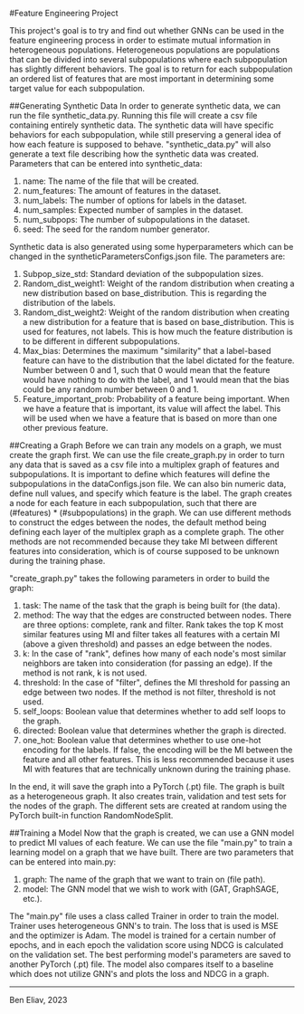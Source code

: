 #Feature Engineering Project

This project's goal is to try and find out whether GNNs can be used in the feature engineering process in order to 
estimate mutual information in heterogeneous populations. Heterogeneous populations are populations that can be 
divided into several subpopulations where each subpopulation has slightly different behaviors. The goal is to return 
for each subpopulation an ordered list of features that are most important in determining some target value for each 
subpopulation.

##Generating Synthetic Data
In order to generate synthetic data, we can run the file synthetic_data.py. Running this file will create a csv file 
containing entirely synthetic data. The synthetic data will have specific behaviors for each subpopulation, while 
still preserving a general idea of how each feature is supposed to behave. "synthetic_data.py" will also 
generate a text file describing how the synthetic data was created. Parameters that 
can be entered into synthetic_data:
1. name: The name of the file that will be created.
2. num_features: The amount of features in the dataset.
3. num_labels: The number of options for labels in the dataset.
4. num_samples: Expected number of samples in the dataset.
5. num_subpops: The number of subpopulations in the dataset.
6. seed: The seed for the random number generator.

Synthetic data is also generated using some hyperparameters which can be changed in the syntheticParametersConfigs.json file. The parameters are:
1. Subpop_size_std: Standard deviation of the subpopulation sizes.
2. Random_dist_weight1: Weight of the random distribution when creating a new distribution based on 
   base_distribution. This is regarding the distribution of the labels.
3. Random_dist_weight2: Weight of the random distribution when creating a new distribution for a feature that is 
   based on base_distribution. This is used for features, not labels. This is how much the feature distribution is 
   to be different in different subpopulations.
4. Max_bias: Determines the maximum "similarity" that a label-based feature can have to the distribution that the 
   label dictated for the feature. Number between 0 and 1, such that 0 would mean that the feature would have 
   nothing to do with the label, and 1 would mean that the bias could be any random number between 0 and 1.
5. Feature_important_prob: Probability of a feature being important. When we have a feature that is important, its 
   value will affect the label. This will be used when we have a feature that is based on more than one other 
   previous feature.

##Creating a Graph
Before we can train any models on a graph, we must create the graph first. We can use the file create_graph.py in 
order to turn any data that is saved as a csv file into a multiplex graph of features and subpopulations. It is 
important to define which features will define the subpopulations in the dataConfigs.json file. We can also bin 
numeric data, define null values, and specify which feature is the label. The graph creates a node for each feature 
in each subpopulation, such that there are (#features) * (#subpopulations) in the graph. We can use different 
methods to construct the edges between the nodes, the default method being defining each layer of the multiplex 
graph as a complete graph. The other methods are not recommended because they take MI between different features 
into consideration, which is of course supposed to be unknown during the training phase. 

"create_graph.py" takes the following parameters in order to build the graph:
1. task: The name of the task that the graph is being built for (the data).
2. method: The way that the edges are constructed between nodes. There are three options: complete, rank and filter. 
   Rank takes the top K most similar features using MI and filter takes all features with a certain MI (above a 
   given threshold) and passes an edge between the nodes.
3. k: In the case of "rank", defines how many of each node's most similar neighbors are taken into consideration 
   (for passing an edge). If the method is not rank, k is not used.
4. threshold: In the case of "filter", defines the MI threshold for passing an edge between two nodes. If the 
   method is not filter, threshold is not used.
5. self_loops: Boolean value that determines whether to add self loops to the graph.
6. directed: Boolean value that determines whether the graph is directed.
7. one_hot: Boolean value that determines whether to use one-hot encoding for the labels. If false, the encoding 
   will be the MI between the feature and all other features. This is less recommended because it uses MI with 
   features that are technically unknown during the training phase.

In the end, it will save the graph into a PyTorch (.pt) file. The graph is built as a heterogeneous graph. It also 
creates train, validation and test sets for the nodes of the graph. The different sets are created at random using 
the PyTorch built-in function RandomNodeSplit.

##Training a Model
Now that the graph is created, we can use a GNN model to predict MI values of each feature. We can use the file 
"main.py" to train a learning model on a graph that we have built. There are two parameters that can be entered into 
main.py:
1. graph: The name of the graph that we want to train on (file path).
2. model: The GNN model that we wish to work with (GAT, GraphSAGE, etc.).

The "main.py" file uses a class called Trainer in order to train the model. Trainer uses heterogeneous GNN's to train. 
The loss that is used is MSE and the optimizer is Adam. The model is trained for a certain number of epochs, and in 
each epoch the validation score using NDCG is calculated on the validation set. The best performing model's parameters 
are saved to another PyTorch (.pt) file. The model also compares itself to a baseline which does not utilize GNN's 
and plots the loss and NDCG in a graph.

---
Ben Eliav, 2023